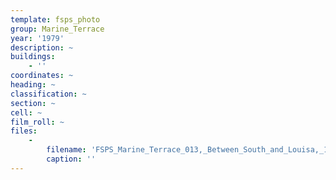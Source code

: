 ```yaml
---
template: fsps_photo
group: Marine_Terrace
year: '1979'
description: ~
buildings:
    - ''
coordinates: ~
heading: ~
classification: ~
section: ~
cell: ~
film_roll: ~
files:
    -
        filename: 'FSPS_Marine_Terrace_013,_Between_South_and_Louisa,_16-1-A,_1979.png'
        caption: ''
---
```

